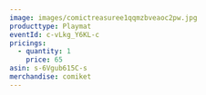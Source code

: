 ```yaml
---
image: images/comictreasuree1qqmzbveaoc2pw.jpg
producttype: Playmat
eventId: c-vLkg_Y6KL-c
pricings:
  - quantity: 1
    price: 65
asin: s-6Vgub615C-s
merchandise: comiket
---
```

